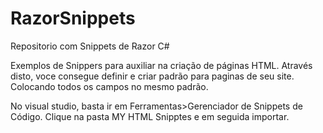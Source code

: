 # RazorSnippets
Repositorio com Snippets de Razor C#

Exemplos de Snippers para auxiliar na criação de páginas HTML.
Através disto, voce consegue definir e criar padrão para paginas de seu site. Colocando todos os campos no mesmo padrão.

No visual studio, basta ir em Ferramentas>Gerenciador de Snippets de Código.
Clique na pasta MY HTML Snipptes e em seguida importar.
